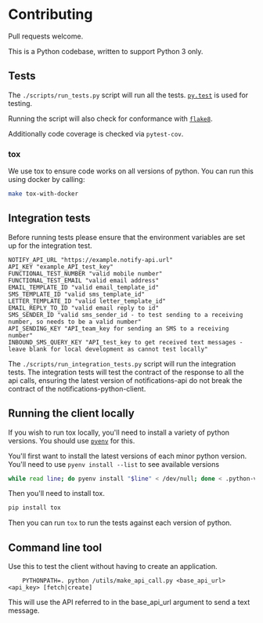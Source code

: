 # Contributing

Pull requests welcome.

This is a Python codebase, written to support Python 3 only.

## Tests

The `./scripts/run_tests.py` script will run all the tests.
[`py.test`](http://pytest.org/latest/) is used for testing.

Running the script will also check for conformance with
[`flake8`](https://pypi.org/project/flake8/).

Additionally code coverage is checked via `pytest-cov`.

### tox

We use tox to ensure code works on all versions of python. You can run this using docker by calling:

```sh
make tox-with-docker
```

## Integration tests

Before running tests please ensure that the environment variables are set up for the integration test.

```
NOTIFY_API_URL "https://example.notify-api.url"
API_KEY "example_API_test_key"
FUNCTIONAL_TEST_NUMBER "valid mobile number"
FUNCTIONAL_TEST_EMAIL "valid email address"
EMAIL_TEMPLATE_ID "valid email_template_id"
SMS_TEMPLATE_ID "valid sms_template_id"
LETTER_TEMPLATE_ID "valid letter_template_id"
EMAIL_REPLY_TO_ID "valid email reply to id"
SMS_SENDER_ID "valid sms_sender_id - to test sending to a receiving number, so needs to be a valid number"
API_SENDING_KEY "API_team_key for sending an SMS to a receiving number"
INBOUND_SMS_QUERY_KEY "API_test_key to get received text messages - leave blank for local development as cannot test locally"
```

The `./scripts/run_integration_tests.py` script will run the integration tests.
The integration tests will test the contract of the response to all the api calls,
ensuring the latest version of notifications-api do not break the contract of the notifications-python-client.

## Running the client locally

If you wish to run tox locally, you'll need to install a variety of
python versions. You should use [`pyenv`](https://github.com/pyenv/pyenv) for this.

You'll first want to install the latest versions of each minor python version. You'll need to use `pyenv install --list`
to see available versions

```sh
while read line; do pyenv install "$line" < /dev/null; done < .python-version
```

Then you'll need to install tox.
```sh
pip install tox
```

Then you can run `tox` to run the tests against each version of python.

## Command line tool

Use this to test the client without having to create an application.

```
    PYTHONPATH=. python /utils/make_api_call.py <base_api_url> <api_key> [fetch|create]
```

This will use the API referred to in the base_api_url argument to send a text message.
